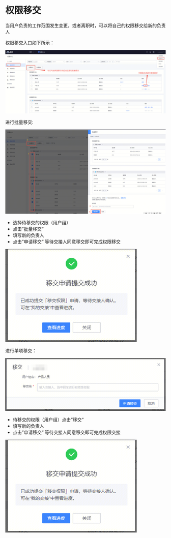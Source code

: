 # 权限移交

当用户负责的工作范围发生变更，或者离职时，可以将自己的权限移交给新的负责人

权限移交入口如下所示：

![](../../assets/permission/persional-permission-transfer.png)

进行批量移交:

![](../../assets/permission/persional-permission-transfer1.png)
- 选择待移交的权限（用户组）
- 点击”批量移交“
- 填写新的负责人
- 点击”申请移交“
等待交接人同意移交即可完成权限移交

![](../../assets/permission/persional-permission-transfer3.png)

进行单项移交：

![](../../assets/permission/persional-permission-transfer4.png)
- 待移交的权限（用户组）点击”移交“
- 填写新的负责人
- 点击”申请移交“
等待交接人同意移交即可完成权限交接

![](../../assets/permission/persional-permission-transfer3.png)
